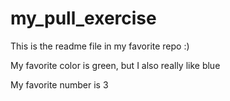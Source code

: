 # my_pull_exercise



This is the readme file in my favorite repo :)


My favorite color is green, but I also really like blue


My favorite number is 3
